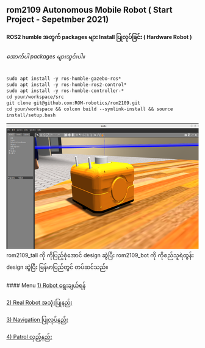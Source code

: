 ## rom2109 Autonomous Mobile Robot ( Start Project - Sepetmber 2021)

#### ROS2 humble အတွက် packages များ Install ပြုလုပ်ခြင်း ( Hardware Robot  ) 


###### အောက်ပါ packages များသွင်းပါ။ 
```
sudo apt install -y ros-humble-gazebo-ros* 
sudo apt install -y ros-humble-ros2-control*
sudo apt install -y ros-humble-controller-*
cd your/workspace/src
git clone git@github.com:ROM-robotics/rom2109.git
cd your/workspace && colcon build --symlink-install && source install/setup.bash
```
<img src="images/orange_bot.png" width="619" height="330" />
rom2109_tall ကို ကိုပြည့်စုံအောင် design ဆွဲပြီး rom2109_bot ကို ကိုစည်သူရဲထွန်း design ဆွဲပြီး မြန်မာပြည်တွင် တပ်ဆင်သည်။
<br><br>
#### Menu
<a href="https://github.com/ROM-robotics/rom2109/blob/humble-devel/rom2109_description/README.md"> 1) Robot ရွေးချယ်ရန် </a> 

<a href="https://github.com/ROM-robotics/rom2109/tree/humble-devel/rom2109_hardware"> 2)  Real Robot အသုံးပြုနည်း </a> 

<a href="https://github.com/ROM-robotics/rom2109/tree/humble-devel/rom2109_nav2"> 3)  Navigation ပြုလုပ်နည်း </a> 

<a href="https://github.com/ROM-robotics/rom2109/tree/humble-devel/rom2109_autonomy"> 4)  Patrol လှည့်နည်း </a> 




